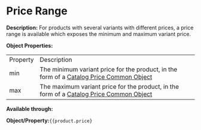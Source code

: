 <h1>Price Range</h1>

<b>Description:</b> For products with several variants with different prices, a price range is available which exposes the minimum and maximum variant price.

<b>Object Properties:</b>

<table>
  <tr>
    <td>Property</td>
    <td>Description</td>
  </tr>
  <tr>
    <td> <A NAME="with_tax"></a> min</td>
    <td>The minimum variant price for the product, in the form of a <a href="/stencil-docs/stencil-object-model-reference/stencil-objects/common-objects/common-product-card-model">Catalog Price Common Object</a></td>
  </tr>
  <tr>
    <td> <A NAME="without_tax"></a> max</td>
    <td>The maximum variant price for the product, in the form of a <a href="/stencil-docs/stencil-object-model-reference/stencil-objects/common-objects/common-product-card-model">Catalog Price Common Object</a>
</td>
  </tr>
</table>

<b>Available through:</b>

<b>Object/Property:</b><code>{{product.price}</code></a> 

